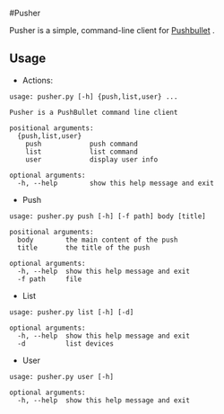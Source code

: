 #Pusher


Pusher is  a simple, command-line client for [Pushbullet](https://www.pushbullet.com/) .

Usage
--
* Actions:
```
usage: pusher.py [-h] {push,list,user} ...

Pusher is a PushBullet command line client

positional arguments:
  {push,list,user}
    push            push command
    list            list command
    user            display user info

optional arguments:
  -h, --help        show this help message and exit
```

* Push
```
usage: pusher.py push [-h] [-f path] body [title]

positional arguments:
  body        the main content of the push
  title       the title of the push

optional arguments:
  -h, --help  show this help message and exit
  -f path     file

```

* List
```
usage: pusher.py list [-h] [-d]

optional arguments:
  -h, --help  show this help message and exit
  -d          list devices
```

* User
```
usage: pusher.py user [-h]

optional arguments:
  -h, --help  show this help message and exit
```
